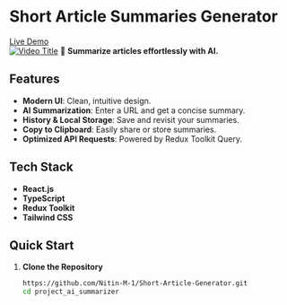 # Short Article Summaries Generator  
<a href="https://shortarticlesummaries.vercel.app/" target="_black">Live Demo</a><br/>
[![Video Title](https://raw.githubusercontent.com/Nitin-M-1/Short-Article-Summaries-Generator/refs/heads/master/src/assets/image.png)](https://vimeo.com/YOUR_VIDEO_ID)
🚀 **Summarize articles effortlessly with AI.**  

## Features  
- **Modern UI**: Clean, intuitive design.  
- **AI Summarization**: Enter a URL and get a concise summary.  
- **History & Local Storage**: Save and revisit your summaries.  
- **Copy to Clipboard**: Easily share or store summaries.  
- **Optimized API Requests**: Powered by Redux Toolkit Query.  

## Tech Stack  
- **React.js**  
- **TypeScript**  
- **Redux Toolkit**  
- **Tailwind CSS**  

## Quick Start  

1. **Clone the Repository**  
   ```bash  
   https://github.com/Nitin-M-1/Short-Article-Generator.git 
   cd project_ai_summarizer  
